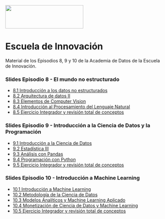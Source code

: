 <a href="url"><img src="https://padlet-uploads.storage.googleapis.com/717561181/z9Ub4kFsxsUZEPORMgdO3g/1539e1f8b53226dbc59e16261a6de196.png" height="73" width="244" ></a>

# Escuela de Innovación
Material de los Episodios 8, 9 y 10 de la Academia de Datos de la Escuela de Innovación.

### Slides Episodio 8 - El mundo no estructurado
* [8.1 Introducción a los datos no estructurados](https://docs.google.com/presentation/d/1KWS_QCQ4ExQwsgtnBYnAJWFHyaCK-H3oZW36_SAD8-Q)
* [8.2 Arquitectura de datos II](https://docs.google.com/presentation/d/1t6VRq5S2twVmuzpPV8fSncsnsZopq9wJgsv4xHQEuIk)
* [8.3 Elementos de Computer Vision](https://docs.google.com/presentation/d/1prN9oa9rH2ovD28uoES1rfpuE9BAAmQnPzB5kONG7RE)
* [8.4 Introducción al Procesamiento del Lenguaje Natural](https://docs.google.com/presentation/d/1Mt2IPLcme4h3x7zI7hiENVx5gD5qriEME883_cNiI40)
* [8.5 Ejercicio Integrador y revisión total de conceptos](https://docs.google.com/presentation/d/1vD8E_DqfB2XLjeJHE-VzZPLcyped1DF5D8WLo9tMhdw)

### Slides Episodio 9 - Introducción a la Ciencia de Datos y la Programación
* [9.1 Introducción a la Ciencia de Datos](https://docs.google.com/presentation/d/1NPhyE9_yDgIfycmx9nt4Lz0Wmw40OnUG81D-fVGYdO0)
* [9.2 Estadística III](https://docs.google.com/presentation/d/1K8Ljcv8GcM2kD45J3qjMPcAKwYtOii_5HToPKhhokdU)
* [9.3 Análisis con Pandas](https://docs.google.com/presentation/d/13Osu5Msmo5Ox0CEpTh4gRGQzTlF6Z8h2BgIKPCPLozY)
* [9.4 Programación con Python](https://docs.google.com/presentation/d/1LDtXqKhrXgxWAYM9PM9EFmFPKNrG1635fd1OcQt1ays)
* [9.5 Ejercicio Integrador y revisión total de conceptos](https://docs.google.com/presentation/d/1bv4tFixWllBTi69N5t-pUaV-mXdKdkzhZior1LLKMpc)

### Slides Episodio 10 - Introducción a Machine Learning
* [10.1 Introducción a Machine Learning](https://docs.google.com/presentation/d/1nVfTkgwp52WCM1y1DOWIqxjTRHMRAuoClR-4GEiHUJQ)
* [10.2 Metodología de la Ciencia de Datos](https://docs.google.com/presentation/d/1HVzlPs4z0TkxTCv8mXKp79nkIJeiDe4312KgSCCrRqg)
* [10.3 Modelos Analíticos y Machine Learning Aplicado](https://docs.google.com/presentation/d/1e95lz4unTMS_aYL77uc--pq_GD5DpfLeaGVTMsQ1Hx4)
* [10.4 Monetización de Ciencia de Datos y Machine Learning](https://docs.google.com/presentation/d/1d9wp-3UilRRGsUCtZIu2Ol2S5Fjal3-VtvMYwRLHs8U)
* [10.5 Ejercicio Integrador y revisión total de conceptos](https://docs.google.com/presentation/d/1XXZzy69C9rCxC02uWzQQ7H1yeqXVTwqwc595Vpyt3u4)
